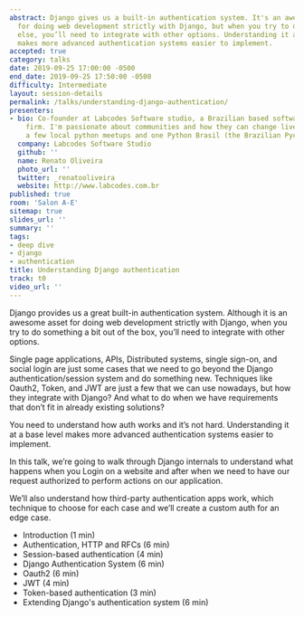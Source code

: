 ```yaml
---
abstract: Django gives us a built-in authentication system. It's an awesome asset
  for doing web development strictly with Django, but when you try to do something
  else, you’ll need to integrate with other options. Understanding it at a base level
  makes more advanced authentication systems easier to implement.
accepted: true
category: talks
date: 2019-09-25 17:00:00 -0500
end_date: 2019-09-25 17:50:00 -0500
difficulty: Intermediate
layout: session-details
permalink: /talks/understanding-django-authentication/
presenters:
- bio: Co-founder at Labcodes Software studio, a Brazilian based software development/consulting
    firm. I'm passionate about communities and how they can change lives. I Organized
    a few local python meetups and one Python Brasil (the Brazilian Pycon).
  company: Labcodes Software Studio
  github: ''
  name: Renato Oliveira
  photo_url: ''
  twitter: _renatooliveira
  website: http://www.labcodes.com.br
published: true
room: 'Salon A-E'
sitemap: true
slides_url: ''
summary: ''
tags:
- deep dive
- django
- authentication
title: Understanding Django authentication
track: t0
video_url: ''
---
```


Django provides us a great built-in authentication system. Although it is an awesome asset for doing web development strictly with Django, when you try to do something a bit out of the box, you’ll need to integrate with other options.

Single page applications, APIs, Distributed systems, single sign-on, and social login are just some cases that we need to go beyond the Django authentication/session system and do something new. Techniques like Oauth2, Token, and JWT are just a few that we can use nowadays, but how they integrate with Django? And what to do when we have requirements that don’t fit in already existing solutions?

You need to understand how auth works and it’s not hard. Understanding it at a base level makes more advanced authentication systems easier to implement.

In this talk, we’re going to walk through Django internals to understand what happens when you Login on a website and after when we need to have our request authorized to perform actions on our application.

We’ll also understand how third-party authentication apps work, which technique to choose for each case and we’ll create a custom auth for an edge case.


 * Introduction (1 min)
 * Authentication, HTTP and RFCs (6 min)
 * Session-based authentication (4 min)
 * Django Authentication System (6 min)
 * Oauth2 (6 min)
 * JWT (4 min)
 * Token-based authentication (3 min)
 * Extending Django's authentication system (6 min)
